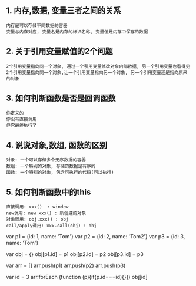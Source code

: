 ## 1. 内存,数据, 变量三者之间的关系
	内存是可以存储不同数据的容器
	变量与内存对应, 变量名是内存的标识名称, 变量值是内存中保存的数据

## 2. 关于引用变量赋值的2个问题
	2个引用变量指向同一个对象, 通过一个引用变量修改对象内部数据, 另一个引用变量也看得见
	2个引用变量指向同一个对象,让一个引用变量指向另一个对象, 另一个引用变量还是指向原来的对象

## 3. 如何判断函数是否是回调函数
	你定义的
    你没有直接调用
    但它最终执行了

## 4. 说说对象,数组, 函数的区别
	对象: 一个可以存储多个无序数据的容器
	数组: 一个特别的对象, 存储的数据是有序的
	函数: 一个特别的对象, 包含可执行的代码(可以执行) 

## 5. 如何判断函数中的this
	直接调用: xxx()  : window
	new调用: new xxx() : 新创建的对象
	对象调用: obj.xxx() : obj
	call/apply调用: xxx.call(obj) : obj

var p1 = {id: 1, name: 'Tom'}
var p2 = {id: 2, name: 'Tom2'}
var p3 = {id: 3, name: 'Tom'}

var obj = {}
obj[p1.id] = p1
obj[p2.id] = p2
obj[p3.id] = p3

var arr = []
arr.push(p1)
arr.push(p2)
arr.push(p3)

var id = 3
arr.forEach (function (p){if(p.id===id){}})
obj[id]